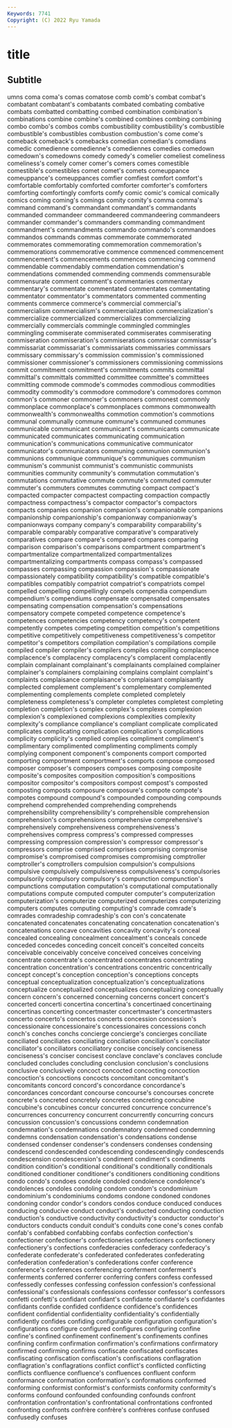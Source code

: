 ```yaml
---
Keywords: 7741
Copyright: (C) 2022 Ryu Yamada
---
```



# title

## Subtitle
umns coma coma's comas comatose comb comb's combat
combat's combatant combatant's combatants combated combating combative combats combatted combatting
combed combination combination's combinations combine combine's combined combines combing combining
combo combo's combos combs combustibility combustibility's combustible combustible's combustibles combustion
combustion's come come's comeback comeback's comebacks comedian comedian's comedians comedic
comedienne comedienne's comediennes comedies comedown comedown's comedowns comedy comedy's comelier
comeliest comeliness comeliness's comely comer comer's comers comes comestible comestible's
comestibles comet comet's comets comeuppance comeuppance's comeuppances comfier comfiest comfort
comfort's comfortable comfortably comforted comforter comforter's comforters comforting comfortingly comforts
comfy comic comic's comical comically comics coming coming's comings comity
comity's comma comma's command command's commandant commandant's commandants commanded commandeer
commandeered commandeering commandeers commander commander's commanders commanding commandment commandment's commandments
commando commando's commandoes commandos commands commas commemorate commemorated commemorates commemorating
commemoration commemoration's commemorations commemorative commence commenced commencement commencement's commencements commences
commencing commend commendable commendably commendation commendation's commendations commended commending commends
commensurable commensurate comment comment's commentaries commentary commentary's commentate commentated commentates
commentating commentator commentator's commentators commented commenting comments commerce commerce's commercial
commercial's commercialism commercialism's commercialization commercialization's commercialize commercialized commercializes commercializing commercially
commercials commingle commingled commingles commingling commiserate commiserated commiserates commiserating commiseration
commiseration's commiserations commissar commissar's commissariat commissariat's commissariats commissaries commissars commissary
commissary's commission commission's commissioned commissioner commissioner's commissioners commissioning commissions commit
commitment commitment's commitments commits committal committal's committals committed committee committee's
committees committing commode commode's commodes commodious commodities commodity commodity's commodore
commodore's commodores common common's commoner commoner's commoners commonest commonly commonplace
commonplace's commonplaces commons commonwealth commonwealth's commonwealths commotion commotion's commotions communal
communally commune commune's communed communes communicable communicant communicant's communicants communicate
communicated communicates communicating communication communication's communications communicative communicator communicator's communicators
communing communion communion's communions communique communique's communiques communism communism's communist
communist's communistic communists communities community community's commutation commutation's commutations commutative
commute commute's commuted commuter commuter's commuters commutes commuting compact compact's
compacted compacter compactest compacting compaction compactly compactness compactness's compactor compactor's
compactors compacts companies companion companion's companionable companions companionship companionship's companionway
companionway's companionways company company's comparability comparability's comparable comparably comparative comparative's
comparatively comparatives compare compare's compared compares comparing comparison comparison's comparisons
compartment compartment's compartmentalize compartmentalized compartmentalizes compartmentalizing compartments compass compass's compassed
compasses compassing compassion compassion's compassionate compassionately compatibility compatibility's compatible compatible's
compatibles compatibly compatriot compatriot's compatriots compel compelled compelling compellingly compels
compendia compendium compendium's compendiums compensate compensated compensates compensating compensation compensation's
compensations compensatory compete competed competence competence's competences competencies competency competency's
competent competently competes competing competition competition's competitions competitive competitively competitiveness
competitiveness's competitor competitor's competitors compilation compilation's compilations compile compiled compiler
compiler's compilers compiles compiling complacence complacence's complacency complacency's complacent complacently
complain complainant complainant's complainants complained complainer complainer's complainers complaining complains
complaint complaint's complaints complaisance complaisance's complaisant complaisantly complected complement complement's
complementary complemented complementing complements complete completed completely completeness completeness's completer
completes completest completing completion completion's complex complex's complexes complexion complexion's
complexioned complexions complexities complexity complexity's compliance compliance's compliant complicate complicated
complicates complicating complication complication's complications complicity complicity's complied complies compliment
compliment's complimentary complimented complimenting compliments comply complying component component's components
comport comported comporting comportment comportment's comports compose composed composer composer's
composers composes composing composite composite's composites composition composition's compositions compositor
compositor's compositors compost compost's composted composting composts composure composure's compote
compote's compotes compound compound's compounded compounding compounds comprehend comprehended comprehending
comprehends comprehensibility comprehensibility's comprehensible comprehension comprehension's comprehensions comprehensive comprehensive's comprehensively
comprehensiveness comprehensiveness's comprehensives compress compress's compressed compresses compressing compression compression's
compressor compressor's compressors comprise comprised comprises comprising compromise compromise's compromised
compromises compromising comptroller comptroller's comptrollers compulsion compulsion's compulsions compulsive compulsively
compulsiveness compulsiveness's compulsories compulsorily compulsory compulsory's compunction compunction's compunctions computation
computation's computational computationally computations compute computed computer computer's computerization computerization's
computerize computerized computerizes computerizing computers computes computing computing's comrade comrade's
comrades comradeship comradeship's con con's concatenate concatenated concatenates concatenating concatenation
concatenation's concatenations concave concavities concavity concavity's conceal concealed concealing concealment
concealment's conceals concede conceded concedes conceding conceit conceit's conceited conceits
conceivable conceivably conceive conceived conceives conceiving concentrate concentrate's concentrated concentrates
concentrating concentration concentration's concentrations concentric concentrically concept concept's conception conception's
conceptions concepts conceptual conceptualization conceptualization's conceptualizations conceptualize conceptualized conceptualizes conceptualizing
conceptually concern concern's concerned concerning concerns concert concert's concerted concerti
concertina concertina's concertinaed concertinaing concertinas concerting concertmaster concertmaster's concertmasters concerto
concerto's concertos concerts concession concession's concessionaire concessionaire's concessionaires concessions conch
conch's conches conchs concierge concierge's concierges conciliate conciliated conciliates conciliating
conciliation conciliation's conciliator conciliator's conciliators conciliatory concise concisely conciseness conciseness's
conciser concisest conclave conclave's conclaves conclude concluded concludes concluding conclusion
conclusion's conclusions conclusive conclusively concoct concocted concocting concoction concoction's concoctions
concocts concomitant concomitant's concomitants concord concord's concordance concordance's concordances concordant
concourse concourse's concourses concrete concrete's concreted concretely concretes concreting concubine
concubine's concubines concur concurred concurrence concurrence's concurrences concurrency concurrent concurrently
concurring concurs concussion concussion's concussions condemn condemnation condemnation's condemnations condemnatory
condemned condemning condemns condensation condensation's condensations condense condensed condenser condenser's
condensers condenses condensing condescend condescended condescending condescendingly condescends condescension condescension's
condiment condiment's condiments condition condition's conditional conditional's conditionally conditionals conditioned
conditioner conditioner's conditioners conditioning conditions condo condo's condoes condole condoled
condolence condolence's condolences condoles condoling condom condom's condominium condominium's condominiums
condoms condone condoned condones condoning condor condor's condors condos conduce
conduced conduces conducing conducive conduct conduct's conducted conducting conduction conduction's
conductive conductivity conductivity's conductor conductor's conductors conducts conduit conduit's conduits
cone cone's cones confab confab's confabbed confabbing confabs confection confection's
confectioner confectioner's confectioneries confectioners confectionery confectionery's confections confederacies confederacy confederacy's
confederate confederate's confederated confederates confederating confederation confederation's confederations confer conference
conference's conferences conferencing conferment conferment's conferments conferred conferrer conferring confers
confess confessed confessedly confesses confessing confession confession's confessional confessional's confessionals
confessions confessor confessor's confessors confetti confetti's confidant confidant's confidante confidante's
confidantes confidants confide confided confidence confidence's confidences confident confidential confidentiality
confidentiality's confidentially confidently confides confiding configurable configuration configuration's configurations configure
configured configures configuring confine confine's confined confinement confinement's confinements confines
confining confirm confirmation confirmation's confirmations confirmatory confirmed confirming confirms confiscate
confiscated confiscates confiscating confiscation confiscation's confiscations conflagration conflagration's conflagrations conflict
conflict's conflicted conflicting conflicts confluence confluence's confluences confluent conform conformance
conformation conformation's conformations conformed conforming conformist conformist's conformists conformity conformity's
conforms confound confounded confounding confounds confront confrontation confrontation's confrontational confrontations
confronted confronting confronts confrère confrère's confrères confuse confused confusedly confuses
